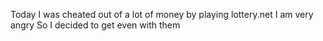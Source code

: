 Today I was cheated out of a lot of money by playing lottery.net
I am  very  angry
So I decided to get even with them

